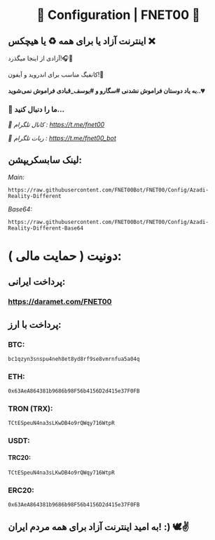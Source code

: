 <h1 align="center">🌿 Configuration | FNET00 🚀</h1>

## اینترنت آزاد یا برای همه ♻️ یا هیچکس ❌

آزادی از اینجا میگذرد!🎧🤍

کانفیگ مناسب برای اندروید و آیفون!🚀‌‌

#### به یاد دوستان فراموش نشدنی #سگارو و #یوسف_قبادی فراموش نمی‌شوید..💔
 
### 👀 ما را دنبال کنید...

_🔰 کانال تلگرام : https://t.me/fnet00_

_🤖 ربات تلگرام : https://t.me/fnet00_bot_


## لینک سابسکریپشن: 

*Main:* 

```https://raw.githubusercontent.com/FNET00Bot/FNET00/Config/Azadi-Reality-Different```

*Base64:*

```https://raw.githubusercontent.com/FNET00Bot/FNET00/Config/Azadi-Reality-Different-Base64```


# دونیت ( حمایت مالی ):
## پرداخت ایرانی: 

### https://daramet.com/FNET00
## پرداخت با ارز: 

### BTC: 
```bc1qzyn3snspu4neh8et8yd8rf9se8vmrnfua5a04q```

### ETH: 
```0x63AeA864381b9686b98F56b4156D2d415e37F0FB```

### TRON (TRX): 
```TCtESpeuN4na3sLKwDB4o9rQWqy716WtpR```


### USDT: 

#### TRC20: 
```TCtESpeuN4na3sLKwDB4o9rQWqy716WtpR```

### ERC20: 
```0x63AeA864381b9686b98F56b4156D2d415e37F0FB```

## به امید اینترنت آزاد برای همه مردم ایران! :) 🕊️✌️
